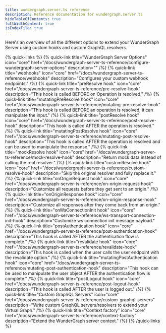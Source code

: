 ```yaml
---
title: wundergraph.server.ts reference
description: Reference documentation for wundergraph.server.ts
hideTableOfContents: true
fullWidthContent: true
isIndexFile: true
---
```


Here's an overview of all the different options to extend your WunderGraph Server using custom hooks and custom GraphQL resolvers.

{% quick-links %}
{% quick-link title="WunderGraph Server Options" icon="core" href="/docs/wundergraph-server-ts-reference/configure-wundergraph-server-options" description="" /%}
{% quick-link title="webhooks" icon="core" href="/docs/wundergraph-server-ts-reference/webhooks" description="Configures your custom webhook endpoints." /%}
{% quick-link title="preResolve hook" icon="core" href="/docs/wundergraph-server-ts-reference/pre-resolve-hook" description="This hook is called BEFORE on Operation is resolved." /%}
{% quick-link title="mutatingPreResolve hook" icon="core" href="/docs/wundergraph-server-ts-reference/mutating-pre-resolve-hook" description="This hook is called BEFORE an operation is resolved, it can manipulate the input." /%}
{% quick-link title="postResolve hook" icon="core" href="/docs/wundergraph-server-ts-reference/post-resolve-hook" description="This hook is called AFTER the operation is resolved." /%}
{% quick-link title="mutatingPostResolve hook" icon="core" href="/docs/wundergraph-server-ts-reference/mutating-post-resolve-hook" description="This hook is called AFTER the operation is resolved and can be used to manipulate the response." /%}
{% quick-link title="mockResolve hook" icon="core" href="/docs/wundergraph-server-ts-reference/mock-resolve-hook" description="Return mock data instead of calling the real resolver." /%}
{% quick-link title="customResolve hook" icon="core" href="/docs/wundergraph-server-ts-reference/custom-resolve-hook" description="Skip the original resolver and fully replace it." /%}
{% quick-link title="onOriginRequest hook" icon="core" href="/docs/wundergraph-server-ts-reference/on-origin-request-hook" description="Customize all requests before they get sent to an origin." /%}
{% quick-link title="onOriginResponse hook" icon="core" href="/docs/wundergraph-server-ts-reference/on-origin-response-hook" description="Customize all responses after they come back from an origin." /%}
{% quick-link title="onWsConnectionInit hook" icon="core" href="/docs/wundergraph-server-ts-reference/ws-transport-connection-init-hook" description="Customize ws connection init message payload." /%}
{% quick-link title="postAuthentication hook" icon="core" href="/docs/wundergraph-server-ts-reference/post-authentication-hook" description="This hook is called AFTER the authentication flow is complete." /%}
{% quick-link title="revalidate hook" icon="core" href="/docs/wundergraph-server-ts-reference/revalidate-hook" description="This hook is called when the user calls the user endpoint with the revalidate option." /%}
{% quick-link title="mutatingPostAuthentication hook" icon="core" href="/docs/wundergraph-server-ts-reference/mutating-post-authentication-hook" description="This hook can be used to manipulate the user object AFTER the authentication flow is complete." /%}
{% quick-link title="postLogout hook" icon="core" href="/docs/wundergraph-server-ts-reference/post-logout-hook" description="This hook is called AFTER the user is logged out." /%}
{% quick-link title="Custom GraphQL Servers" icon="core" href="/docs/wundergraph-server-ts-reference/custom-graphql-servers" description="Write custom GraphQL servers/resolvers to extend your Virtual Graph." /%}
{% quick-link title="Context factory" icon="core" href="/docs/wundergraph-server-ts-reference/context-factory" description="Extend the WunderGraph server context." /%}
{% /quick-links %}
